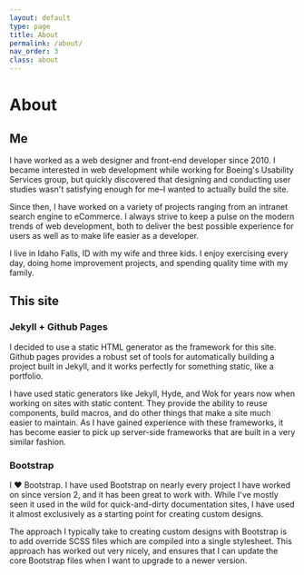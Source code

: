```yaml
---
layout: default
type: page
title: About
permalink: /about/
nav_order: 3
class: about
---
```

<div class="container">
    <h1>About</h1>
    <section class="page-section">
        <div class="row">
            <div class="col-sm-4">
                <h2>Me</h2>
            </div>
            <div class="col-sm-8">
                <p>I have worked as a web designer and front-end developer since 2010.  I became interested in web development while working for Boeing's Usability Services group, but quickly discovered that designing and conducting user studies wasn't satisfying enough for me&ndash;I wanted to actually build the site.</p>
                <p>Since then, I have worked on a variety of projects ranging from an intranet search engine to eCommerce.  I always strive to keep a pulse on the modern trends of web development, both to deliver the best possible experience for users as well as to make life easier as a developer.</p>
                <p>I live in Idaho Falls, ID with my wife and three kids.  I enjoy exercising every day, doing home improvement projects, and spending quality time with my family.</p>
            </div>
        </div>
    </section>
    <section class="page-section">
        <div class="row">
            <div class="col-sm-4">
                <h2>This site</h2>
            </div>
            <div class="col-sm-8">
                <h3>Jekyll + Github Pages</h3>
                <p>I decided to use a static HTML generator as the framework for this site.  Github pages provides a robust set of tools for automatically building a project built in Jekyll, and it works perfectly for something static, like a portfolio.</p>
                <p>I have used static generators like Jekyll, Hyde, and Wok for years now when working on sites with static content.  They provide the ability to reuse components, build macros, and do other things that make a site much easier to maintain.  As I have gained experience with these frameworks, it has become easier to pick up server-side frameworks that are built in a very similar fashion.</p>
                <h3>Bootstrap</h3>
                <p>I &hearts; Bootstrap. I have used Bootstrap on nearly every project I have worked on since version 2, and it has been great to work with. While I've mostly seen it used in the wild for quick-and-dirty documentation sites, I have used it almost exclusively as a starting point for creating custom designs.</p>
                <p>The approach I typically take to creating custom designs with Bootstrap is to add override SCSS files which are compiled into a single stylesheet. This approach has worked out very nicely, and ensures that I can update the core Bootstrap files when I want to upgrade to a newer version.</p>
            </div>
        </div>
    </section>
</div>
